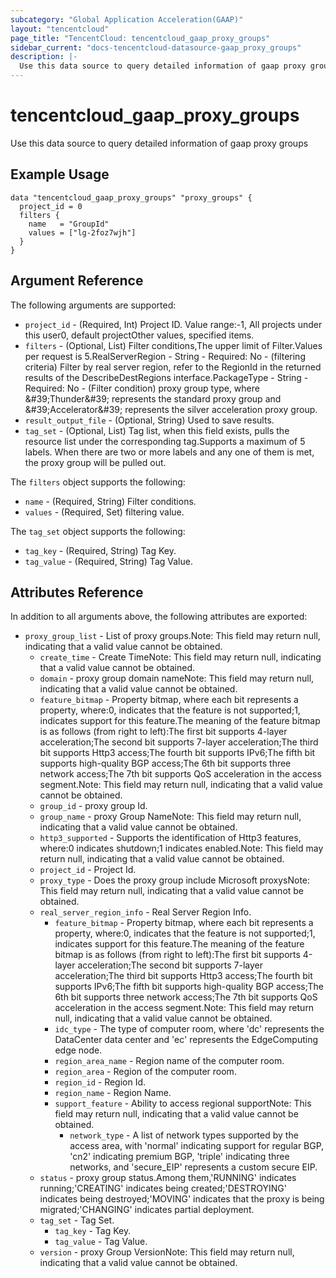 ```yaml
---
subcategory: "Global Application Acceleration(GAAP)"
layout: "tencentcloud"
page_title: "TencentCloud: tencentcloud_gaap_proxy_groups"
sidebar_current: "docs-tencentcloud-datasource-gaap_proxy_groups"
description: |-
  Use this data source to query detailed information of gaap proxy groups
---
```


# tencentcloud_gaap_proxy_groups

Use this data source to query detailed information of gaap proxy groups

## Example Usage

```hcl
data "tencentcloud_gaap_proxy_groups" "proxy_groups" {
  project_id = 0
  filters {
    name   = "GroupId"
    values = ["lg-2foz7wjh"]
  }
}
```

## Argument Reference

The following arguments are supported:

* `project_id` - (Required, Int) Project ID. Value range:-1, All projects under this user0, default projectOther values, specified items.
* `filters` - (Optional, List) Filter conditions,The upper limit of Filter.Values per request is 5.RealServerRegion - String - Required: No - (filtering criteria) Filter by real server region, refer to the RegionId in the returned results of the DescribeDestRegions interface.PackageType - String - Required: No - (Filter condition) proxy group type, where &amp;#39;Thunder&amp;#39; represents the standard proxy group and &amp;#39;Accelerator&amp;#39; represents the silver acceleration proxy group.
* `result_output_file` - (Optional, String) Used to save results.
* `tag_set` - (Optional, List) Tag list, when this field exists, pulls the resource list under the corresponding tag.Supports a maximum of 5 labels. When there are two or more labels and any one of them is met, the proxy group will be pulled out.

The `filters` object supports the following:

* `name` - (Required, String) Filter conditions.
* `values` - (Required, Set) filtering value.

The `tag_set` object supports the following:

* `tag_key` - (Required, String) Tag Key.
* `tag_value` - (Required, String) Tag Value.

## Attributes Reference

In addition to all arguments above, the following attributes are exported:

* `proxy_group_list` - List of proxy groups.Note: This field may return null, indicating that a valid value cannot be obtained.
  * `create_time` - Create TimeNote: This field may return null, indicating that a valid value cannot be obtained.
  * `domain` - proxy group domain nameNote: This field may return null, indicating that a valid value cannot be obtained.
  * `feature_bitmap` - Property bitmap, where each bit represents a property, where:0, indicates that the feature is not supported;1, indicates support for this feature.The meaning of the feature bitmap is as follows (from right to left):The first bit supports 4-layer acceleration;The second bit supports 7-layer acceleration;The third bit supports Http3 access;The fourth bit supports IPv6;The fifth bit supports high-quality BGP access;The 6th bit supports three network access;The 7th bit supports QoS acceleration in the access segment.Note: This field may return null, indicating that a valid value cannot be obtained.
  * `group_id` - proxy group Id.
  * `group_name` - proxy Group NameNote: This field may return null, indicating that a valid value cannot be obtained.
  * `http3_supported` - Supports the identification of Http3 features, where:0 indicates shutdown;1 indicates enabled.Note: This field may return null, indicating that a valid value cannot be obtained.
  * `project_id` - Project Id.
  * `proxy_type` - Does the proxy group include Microsoft proxysNote: This field may return null, indicating that a valid value cannot be obtained.
  * `real_server_region_info` - Real Server Region Info.
    * `feature_bitmap` - Property bitmap, where each bit represents a property, where:0, indicates that the feature is not supported;1, indicates support for this feature.The meaning of the feature bitmap is as follows (from right to left):The first bit supports 4-layer acceleration;The second bit supports 7-layer acceleration;The third bit supports Http3 access;The fourth bit supports IPv6;The fifth bit supports high-quality BGP access;The 6th bit supports three network access;The 7th bit supports QoS acceleration in the access segment.Note: This field may return null, indicating that a valid value cannot be obtained.
    * `idc_type` - The type of computer room, where &#39;dc&#39; represents the DataCenter data center and &#39;ec&#39; represents the EdgeComputing edge node.
    * `region_area_name` - Region name of the computer room.
    * `region_area` - Region of the computer room.
    * `region_id` - Region Id.
    * `region_name` - Region Name.
    * `support_feature` - Ability to access regional supportNote: This field may return null, indicating that a valid value cannot be obtained.
      * `network_type` - A list of network types supported by the access area, with &#39;normal&#39; indicating support for regular BGP, &#39;cn2&#39; indicating premium BGP, &#39;triple&#39; indicating three networks, and &#39;secure_EIP&#39; represents a custom secure EIP.
  * `status` - proxy group status.Among them,&#39;RUNNING&#39; indicates running;&#39;CREATING&#39; indicates being created;&#39;DESTROYING&#39; indicates being destroyed;&#39;MOVING&#39; indicates that the proxy is being migrated;&#39;CHANGING&#39; indicates partial deployment.
  * `tag_set` - Tag Set.
    * `tag_key` - Tag Key.
    * `tag_value` - Tag Value.
  * `version` - proxy Group VersionNote: This field may return null, indicating that a valid value cannot be obtained.


